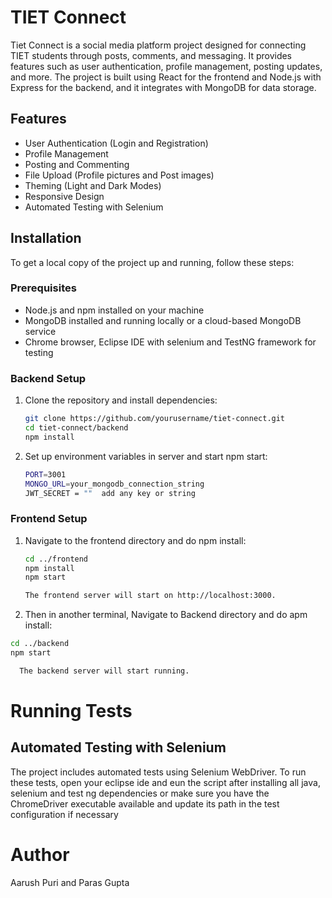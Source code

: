 # TIET Connect

<p>Tiet Connect is a social media platform project designed for connecting TIET students through posts, comments, and messaging. It provides features such as user authentication, profile management, posting updates, and more. The project is built using React for the frontend and Node.js with Express for the backend, and it integrates with MongoDB for data storage.</p>

## Features

- User Authentication (Login and Registration)
- Profile Management
- Posting and Commenting
- File Upload (Profile pictures and Post images)
- Theming (Light and Dark Modes)
- Responsive Design
- Automated Testing with Selenium

## Installation

To get a local copy of the project up and running, follow these steps:

### Prerequisites

- Node.js and npm installed on your machine
- MongoDB installed and running locally or a cloud-based MongoDB service
- Chrome browser, Eclipse IDE with selenium and TestNG framework for testing

### Backend Setup

1. Clone the repository and install dependencies:
   ```bash
   git clone https://github.com/yourusername/tiet-connect.git
   cd tiet-connect/backend
   npm install
   ```
2. Set up environment variables in server and start npm start:
   ```bash
   PORT=3001
   MONGO_URL=your_mongodb_connection_string
   JWT_SECRET = ""  add any key or string
   ```

### Frontend Setup

1. Navigate to the frontend directory and do npm install:

   ```bash
   cd ../frontend
   npm install
   npm start

   The frontend server will start on http://localhost:3000.

2. Then in another terminal, Navigate to Backend directory and do apm install:

 ```bash
 cd ../backend 
 npm start

   The backend server will start running.
   ```

# Running Tests

## Automated Testing with Selenium

<p>The project includes automated tests using Selenium WebDriver. To run these tests, open your eclipse ide and eun the script after installing all java, selenium and test ng dependencies or make sure you have the ChromeDriver executable available and update its path in the test configuration if necessary </p>

# Author

Aarush Puri and Paras Gupta
